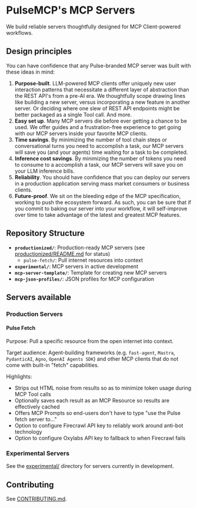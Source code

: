 # PulseMCP's MCP Servers

We build reliable servers thoughtfully designed for MCP Client-powered workflows.

<!-- Test comment for new CI verification -->

## Design principles

You can have confidence that any Pulse-branded MCP server was built with these ideas in mind:

1. **Purpose-built**. LLM-powered MCP clients offer uniquely new user interaction patterns that necessitate a different layer of abstraction than the REST API's from a pre-AI era. We thoughtfully scope drawing lines like building a new server, versus incorporating a new feature in another server. Or deciding where one slew of REST API endpoints might be better packaged as a single Tool call. And more.
2. **Easy set up**. Many MCP servers die before ever getting a chance to be used. We offer guides and a frustration-free experience to get going with our MCP servers inside your favorite MCP clients.
3. **Time savings**. By minimizing the number of tool chain steps or conversational turns you need to accomplish a task, our MCP servers will save you (and your agents) time waiting for a task to be completed.
4. **Inference cost savings**. By minimizing the number of tokens you need to consume to a accomplish a task, our MCP servers will save you on your LLM inference bills.
5. **Reliability**. You should have confidence that you can deploy our servers in a production application serving mass market consumers or business clients.
6. **Future-proof**. We sit on the bleeding edge of the MCP specification, working to push the ecosystem forward. As such, you can be sure that if you commit to baking our server into your workflow, it will self-improve over time to take advantage of the latest and greatest MCP features.

## Repository Structure

- **`productionized/`**: Production-ready MCP servers (see [productionized/README.md](./productionized/README.md) for status)
  - `pulse-fetch/`: Pull internet resources into context
- **`experimental/`**: MCP servers in active development
- **`mcp-server-template/`**: Template for creating new MCP servers
- **`mcp-json-profiles/`**: JSON profiles for MCP configuration

## Servers available

### Production Servers

#### Pulse Fetch

Purpose: Pull a specific resource from the open internet into context.

Target audience: Agent-building frameworks (e.g. `fast-agent`, `Mastra`, `PydanticAI`, `Agno`, `OpenAI Agents SDK`) and other MCP clients that do not come with built-in "fetch" capabilities.

Highlights:

- Strips out HTML noise from results so as to minimize token usage during MCP Tool calls
- Optionally saves each result as an MCP Resource so results are effectively cached
- Offers MCP Prompts so end-users don't have to type "use the Pulse fetch server to..."
- Option to configure Firecrawl API key to reliably work around anti-bot technology
- Option to configure Oxylabs API key to fallback to when Firecrawl fails

### Experimental Servers

See the [experimental/](./experimental/) directory for servers currently in development.

## Contributing

See [CONTRIBUTING.md](./CONTRIBUTING.md).
